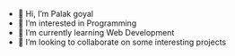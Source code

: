 - 👋 Hi, I’m Palak goyal
- 👀 I’m interested in Programming
- 🌱 I’m currently learning Web Development
- 💞️ I’m looking to collaborate on some interesting projects
